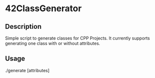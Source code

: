 # 42ClassGenerator

## Description

Simple script to generate classes for CPP Projects. It currently supports generating
one class with or without attributes.

## Usage

./generate <classname> [attributes]
